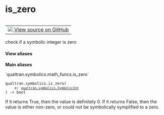 # is_zero


<table class="tfo-notebook-buttons tfo-api nocontent" align="left">
<td>
  <a target="_blank" href="https://github.com/quantumlib/Qualtran/blob/main/qualtran/symbolics/math_funcs.py#L318-L327">
    <img src="https://www.tensorflow.org/images/GitHub-Mark-32px.png" />
    View source on GitHub
  </a>
</td>
</table>



check if a symbolic integer is zero


<section class="expandable">
  <h4 class="showalways">View aliases</h4>
  <p>
<b>Main aliases</b>
<p>`qualtran.symbolics.math_funcs.is_zero`</p>
</p>
</section>

<pre class="devsite-click-to-copy prettyprint lang-py tfo-signature-link">
<code>qualtran.symbolics.is_zero(
    x: <a href="../../qualtran/symbolics/SymbolicInt.html"><code>qualtran.symbolics.SymbolicInt</code></a>
) -> bool
</code></pre>



<!-- Placeholder for "Used in" -->


If it returns True, then the value is definitely 0.
If it returns False, then the value is either non-zero,
or could not be symbolically symplified to a zero.